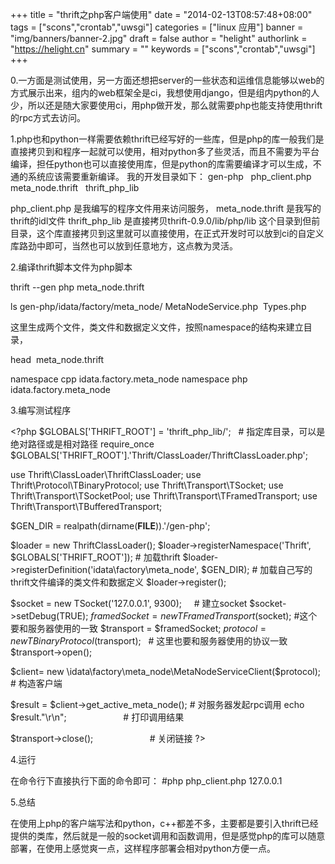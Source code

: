 +++
title = "thrift之php客户端使用"
date = "2014-02-13T08:57:48+08:00"
tags = ["scons","crontab","uwsgi"]
categories = ["linux 应用"]
banner = "img/banners/banner-2.jpg"
draft = false
author = "helight"
authorlink = "https://helight.cn"
summary = ""
keywords = ["scons","crontab","uwsgi"]
+++

0.一方面是测试使用，另一方面还想把server的一些状态和运维信息能够以web的方式展示出来，组内的web框架全是ci，我想使用django，但是组内python的人少，所以还是随大家要使用ci，用php做开发，那么就需要php也能支持使用thrift的rpc方式去访问。

1.php也和python一样需要依赖thrift已经写好的一些库，但是php的库一般我们是直接拷贝到和程序一起就可以使用，相对python多了些灵活，而且不需要为平台编译，担任python也可以直接使用库，但是python的库需要编译才可以生成，不通的系统应该需要重新编译。
我的开发目录如下：
gen-php   php_client.php  meta_node.thrift   thrift_php_lib

php_client.php 是我编写的程序文件用来访问服务，
meta_node.thrift 是我写的thrift的idl文件
thrift_php_lib 是直接拷贝thrift-0.9.0/lib/php/lib 这个目录到但前目录，这个库直接拷贝到这里就可以直接使用，在正式开发时可以放到ci的自定义库路劲中即可，当然也可以放到任意地方，这点教为灵活。

2.编译thrift脚本文件为php脚本

thrift --gen php meta_node.thrift

ls gen-php/idata/factory/meta_node/
MetaNodeService.php  Types.php

这里生成两个文件，类文件和数据定义文件，按照namespace的结构来建立目录，

head  meta_node.thrift

namespace cpp idata.factory.meta_node
namespace php idata.factory.meta_node


3.编写测试程序

&lt;?php
$GLOBALS['THRIFT_ROOT'] = 'thrift_php_lib/';   # 指定库目录，可以是绝对路径或是相对路径
require_once $GLOBALS['THRIFT_ROOT'].'Thrift/ClassLoader/ThriftClassLoader.php';

use Thrift\ClassLoader\ThriftClassLoader;
use Thrift\Protocol\TBinaryProtocol;
use Thrift\Transport\TSocket;
use Thrift\Transport\TSocketPool;
use Thrift\Transport\TFramedTransport;
use Thrift\Transport\TBufferedTransport;

$GEN_DIR = realpath(dirname(__FILE__)).'/gen-php';

$loader = new ThriftClassLoader();
$loader-&gt;registerNamespace('Thrift', $GLOBALS['THRIFT_ROOT']); # 加载thrift
$loader-&gt;registerDefinition('idata\factory\meta_node', $GEN_DIR); # 加载自己写的thrift文件编译的类文件和数据定义
$loader-&gt;register();

$socket = new TSocket('127.0.0.1', 9300);     # 建立socket
$socket-&gt;setDebug(TRUE);
$framedSocket = new TFramedTransport($socket); #这个要和服务器使用的一致
$transport = $framedSocket;
$protocol = new TBinaryProtocol($transport);   # 这里也要和服务器使用的协议一致
$transport-&gt;open();

$client= new \idata\factory\meta_node\MetaNodeServiceClient($protocol);  # 构造客户端

$result = $client-&gt;get_active_meta_node(); # 对服务器发起rpc调用
echo $result."\r\n";                       # 打印调用结果

$transport-&gt;close();                       # 关闭链接
?&gt;

4.运行

在命令行下直接执行下面的命令即可：
#php php_client.php
127.0.0.1

5.总结

在使用上php的客户端写法和python，c++都差不多，主要都是要引入thrift已经提供的类库，然后就是一般的socket调用和函数调用，但是感觉php的库可以随意部署，在使用上感觉爽一点，这样程序部署会相对python方便一点。
